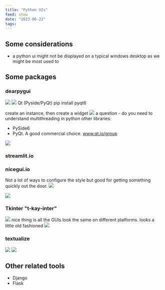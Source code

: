 ```yaml
---
title: "Python UIs"
feed: show
date: "2023-06-22"
tags: 
---
```

## Some considerations
- a python ui might not be displayed on a typical windows desktop as we might be most used to

## Some packages
### dearpygui

![](notes/software/python/images/dearpygui.png)
![](notes/software/python/images/dearpygui2.png)
Qt (Pyside/PyQt)
pip install pyqt6

create an instance, then create a widget
![](notes/software/python/images/pyQt6.png)
a question - do you need to understand multithreading in python
other libraries:
- PySide6
- PyQt. A good commercial choice. www.qt.io/group

![](notes/software/python/images/pyqt.png)

### streamlit.io
### nicegui.io
Not a lot of ways to configure the style but good for getting something quickly out the door.
![](notes/software/python/images/niceguiio.png)

![](notes/software/python/images/nicegui2.png)
### Tkinter "t-kay-inter"
![](notes/software/python/images/tkinter.png)
nice thing is all the GUIs look the same on different platforms. looks a little old fashioned
![](notes/software/python/images/tkinter2.png)

### textualize
![](notes/software/python/images/textualize.png)
![](notes/software/python/images/textualize2.png)

## Other related tools
- Django
- Flask